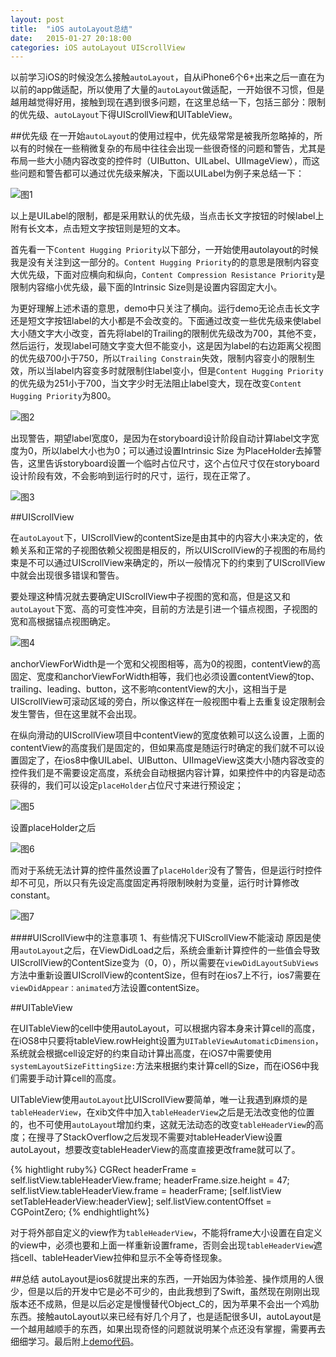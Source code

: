 ```yaml
---
layout: post
title:  "iOS autoLayout总结"
date:   2015-01-27 20:18:00
categories: iOS autoLayout UIScrollView
---
```


以前学习iOS的时候没怎么接触`autoLayout`，自从iPhone6个6+出来之后一直在为以前的app做适配，所以使用了大量的`autoLayout`做适配，一开始很不习惯，但是越用越觉得好用，接触到现在遇到很多问题，在这里总结一下，包括三部分：限制的优先级、`autoLayout`下得UIScrollView和UITableView。

##优先级
在一开始`autoLayout`的使用过程中，优先级常常是被我所忽略掉的，所以有的时候在一些稍微复杂的布局中往往会出现一些很奇怪的问题和警告，尤其是布局一些大小随内容改变的控件时（UIButton、UILabel、UIImageView），而这些问题和警告都可以通过优先级来解决，下面以UILabel为例子来总结一下：

![图1](https://raw.githubusercontent.com/RuiKQ/RuiKQ.github.io/master/assets/images/0127/1.png) 

以上是UILabel的限制，都是采用默认的优先级，当点击长文字按钮的时候label上附有长文本，点击短文字按钮则是短的文本。

首先看一下`Content Hugging Priority`以下部分，一开始使用autolayout的时候我是没有关注到这一部分的。`Content Hugging Priority`的的意思是限制内容变大优先级，下面对应横向和纵向，`Content Compression Resistance Priority`是限制内容缩小优先级，最下面的Intrinsic Size则是设置内容固定大小。

为更好理解上述术语的意思，demo中只关注了横向。运行demo无论点击长文字还是短文字按钮label的大小都是不会改变的。下面通过改变一些优先级来使label大小随文字大小改变，首先将label的Trailing的限制优先级改为700，其他不变，然后运行，发现label可随文字变大但不能变小，这是因为label的右边距离父视图的优先级700小于750，所以`Trailing Constrain`失效，限制内容变小的限制生效，所以当label内容变多时就限制住label变小，但是`Content Hugging Priority`的优先级为251小于700，当文字少时无法阻止label变大，现在改变`Content Hugging Priority`为800。

![图2](https://raw.githubusercontent.com/RuiKQ/RuiKQ.github.io/master/assets/images/0127/2.png)

出现警告，期望label宽度0，是因为在storyboard设计阶段自动计算label文字宽度为0，所以label大小也为0；可以通过设置Intrinsic Size 为PlaceHolder去掉警告，这里告诉storyboard设置一个临时占位尺寸，这个占位尺寸仅在storyboard设计阶段有效，不会影响到运行时的尺寸，运行，现在正常了。

![图3](https://raw.githubusercontent.com/RuiKQ/RuiKQ.github.io/master/assets/images/0127/3.png)


##UIScrollView

在`autoLayout`下，UIScrollView的contentSize是由其中的内容大小来决定的，依赖关系和正常的子视图依赖父视图是相反的，所以UIScrollView的子视图的布局约束是不可以通过UIScrollView来确定的，所以一般情况下的约束到了UIScrollView中就会出现很多错误和警告。

要处理这种情况就去要确定UIScrollView中子视图的宽和高，但是这又和`autoLayout`下宽、高的可变性冲突，目前的方法是引进一个锚点视图，子视图的宽和高根据锚点视图确定。

![图4](https://raw.githubusercontent.com/RuiKQ/RuiKQ.github.io/master/assets/images/0127/4.png)

anchorViewForWidth是一个宽和父视图相等，高为0的视图，contentView的高固定、宽度和anchorViewForWidth相等，我们也必须设置contentView的top、trailing、leading、button，这不影响contentView的大小，这相当于是UIScrollView可滚动区域的旁白，所以像这样在一般视图中看上去重复设定限制会发生警告，但在这里就不会出现。

在纵向滑动的UIScrollView项目中contentView的宽度依赖可以这么设置，上面的contentView的高度我们是固定的，但如果高度是随运行时确定的我们就不可以设置固定了，在ios8中像UILabel、UIButton、UIImageView这类大小随内容改变的控件我们是不需要设定高度，系统会自动根据内容计算，如果控件中的内容是动态获得的，我们可以设定`placeHolder`占位尺寸来进行预设定；

![图5](https://raw.githubusercontent.com/RuiKQ/RuiKQ.github.io/master/assets/images/0127/5.png)

设置placeHolder之后

![图6](https://raw.githubusercontent.com/RuiKQ/RuiKQ.github.io/master/assets/images/0127/6.png)

而对于系统无法计算的控件虽然设置了`placeHolder`没有了警告，但是运行时控件却不可见，所以只有先设定高度固定再将限制映射为变量，运行时计算修改constant。

![图7](https://raw.githubusercontent.com/RuiKQ/RuiKQ.github.io/master/assets/images/0127/7.png)

####UIScrollView中的注意事项
1、有些情况下UIScrollView不能滚动
原因是使用`autoLayout`之后，在ViewDidLoad之后，系统会重新计算控件的一些值会导致UIScrollView的ContentSize变为（0，0），所以需要在`viewDidLayoutSubViews`方法中重新设置UIScrollView的contentSize，但有时在ios7上不行，ios7需要在`viewDidAppear：animated`方法设置contentSize。

##UITableView

在UITableView的cell中使用autoLayout，可以根据内容本身来计算cell的高度，在iOS8中只要将tableView.rowHeight设置为`UITableViewAutomaticDimension`，系统就会根据cell设定好的约束自动计算出高度，在iOS7中需要使用`systemLayoutSizeFittingSize:`方法来根据约束计算cell的Size，而在iOS6中我们需要手动计算cell的高度。

UITableView使用`autoLayout`比UIScrollView要简单，唯一让我遇到麻烦的是`tableHeaderView`，在xib文件中加入`tableHeaderView`之后是无法改变他的位置的，也不可使用`autoLayout`增加约束，这就无法动态的改变`tableHeaderView`的高度；在搜寻了StackOverflow之后发现不需要对tableHeaderView设置autoLayout，想要改变tableHeaderView的高度直接更改frame就可以了。

{% hightlight ruby%}
CGRect headerFrame = self.listView.tableHeaderView.frame;
headerFrame.size.height = 47;
self.listView.tableHeaderView.frame = headerFrame;
[self.listView setTableHeaderView:headerView];
self.listView.contentOffset = CGPointZero;
{% endhightlight%}

对于将外部自定义的view作为`tableHeaderView`，不能将frame大小设置在自定义的view中，必须也要和上面一样重新设置frame，否则会出现`tableHeaderView`遮挡cell、tableHeaderView拉伸和显示不全等奇怪现象。

##总结
autoLayout是ios6就提出来的东西，一开始因为体验差、操作烦用的人很少，但是以后的开发中它是必不可少的，由此我想到了Swift，虽然现在刚刚出现版本还不成熟，但是以后必定是慢慢替代Object_C的，因为苹果不会出一个鸡肋东西。接触autoLayout以来已经有好几个月了，也是适配很多UI，autoLayout是一个越用越顺手的东西，如果出现奇怪的问题就说明某个点还没有掌握，需要再去细细学习。最后附上[demo代码]。

[demo代码]:https://github.com/RuiKQ/iosAutoLayout

